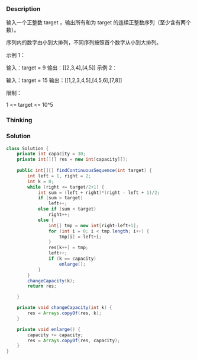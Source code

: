 ### Description

输入一个正整数 target ，输出所有和为 target 的连续正整数序列（至少含有两个数）。

序列内的数字由小到大排列，不同序列按照首个数字从小到大排列。

 

示例 1：

输入：target = 9
输出：[[2,3,4],[4,5]]
示例 2：

输入：target = 15
输出：[[1,2,3,4,5],[4,5,6],[7,8]]


限制：

1 <= target <= 10^5

### Thinking



### Solution
```java
class Solution {
    private int capacity = 30;
    private int[][] res = new int[capacity][];
    
    public int[][] findContinuousSequence(int target) {
        int left = 1, right = 2;
        int k = 0;
        while (right <= target/2+1) {
            int sum = (left + right)*(right - left + 1)/2;
            if (sum > target)
                left++;
            else if (sum < target)
                right++;
            else {
                int[] tmp = new int[right-left+1];
                for (int i = 0; i < tmp.length; i++) {
                    tmp[i] = left+i;
                }
                res[k++] = tmp;
                left++;
                if (k == capacity)
                    enlarge();
            }
        }
        changeCapacity(k);
        return res;

    }

    private void changeCapacity(int k) {
        res = Arrays.copyOf(res, k);
    }

    private void enlarge() {
        capacity += capacity;
        res = Arrays.copyOf(res, capacity);
    }
}
```


